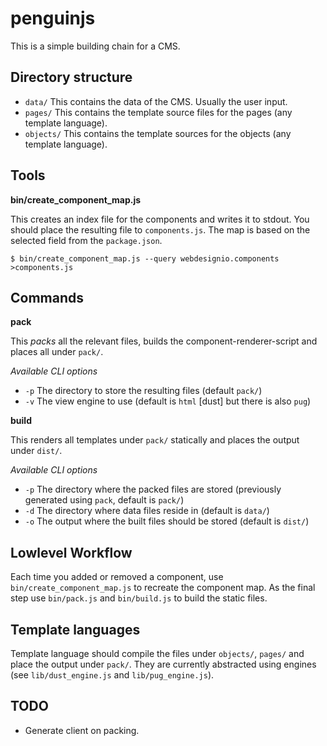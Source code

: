# penguinjs

This is a simple building chain for a CMS.

## Directory structure

  * `data/` This contains the data of the CMS. Usually the user input.
  * `pages/` This contains the template source files for the pages (any template language).
  * `objects/` This contains the template sources for the objects (any template language).

## Tools

**bin/create_component_map.js**

This creates an index file for the components and writes it to stdout. You should place the
resulting file to `components.js`. The map is based on the selected field from the `package.json`.

    $ bin/create_component_map.js --query webdesignio.components >components.js

## Commands

**pack**

This *packs* all the relevant files, builds the component-renderer-script and places all under
`pack/`.

*Available CLI options*

  * `-p` The directory to store the resulting files (default `pack/`)
  * `-v` The view engine to use (default is `html` [dust] but there is also `pug`)

**build**

This renders all templates under `pack/` statically and places the output under `dist/`.

*Available CLI options*

  * `-p` The directory where the packed files are stored (previously generated using `pack`, default
    is `pack/`)
  * `-d` The directory where data files reside in (default is `data/`)
  * `-o` The output where the built files should be stored (default is `dist/`)

## Lowlevel Workflow

Each time you added or removed a component, use `bin/create_component_map.js` to recreate the
component map. As the final step use `bin/pack.js` and `bin/build.js` to build the static files.

## Template languages

Template language should compile the files under `objects/`, `pages/` and place the output under
`pack/`. They are currently abstracted using engines (see `lib/dust_engine.js` and
`lib/pug_engine.js`).

## TODO

  * Generate client on packing.
